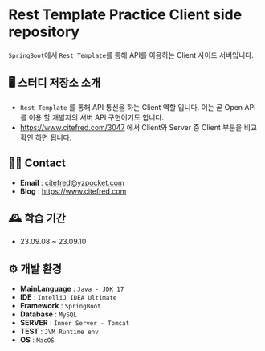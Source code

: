 # Rest Template Practice Client side repository
`SpringBoot`에서 `Rest Template`를 통해 API를 이용하는 Client 사이드 서버입니다.

## 🖥️ 스터디 저장소 소개
* `Rest Template` 를 통해 API 통신을 하는 Client 역할 입니다. 이는 곧 Open API를 이용 할 개발자의 서버 API 구현이기도 합니다.
* https://www.citefred.com/3047 에서 Client와 Server 중 Client 부분을 비교 확인 하면 됩니다.

## 👋🏻 Contact
- **Email** : citefred@yzpocket.com
- **Blog** : https://www.citefred.com

## 🕰️ 학습 기간
* 23.09.08 ~ 23.09.10

## ⚙️ 개발 환경
- **MainLanguage** : `Java - JDK 17`
- **IDE** : `IntelliJ IDEA Ultimate`
- **Framework** : `SpringBoot`
- **Database** : `MySQL`
- **SERVER** : `Inner Server - Tomcat`
- **TEST** : `JVM Runtime env`
- **OS** : `MacOS`
